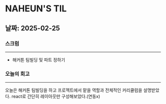# NAHEUN'S TIL 

## 날짜: 2025-02-25

### 스크럼
---
- 해커톤 팀빌딩 및 파트 정하기


### 오늘의 회고
---
오늘은 해커톤 팀빌딩을 하고 프로젝트에서 맡을 역할과 전체적인 커리큘럼을 설명받았다. react로 간단히 레이아웃만 구성해보았다.(연동x)